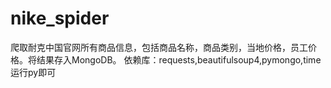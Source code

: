 # nike_spider
爬取耐克中国官网所有商品信息，包括商品名称，商品类别，当地价格，员工价格。将结果存入MongoDB。
依赖库：requests,beautifulsoup4,pymongo,time
运行py即可
